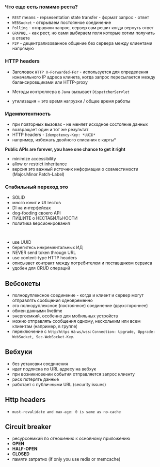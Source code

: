 ### Что еще есть помимо реста?
- `REST` means - repsesentation state transfer - формат запрос - ответ
- `WEBSocket` - открываем постоянное соединение
- `Polling` - отправили запрос, сервер сам решит когда вернуть ответ
- `GRAPHQL` - как рест, но сами выбираем поля которые хотим получить в ответе
- `P2P` - децентрализованное общение без сервера между клиентами напрямую

### HTTP headers
- Заголовок `HTTP X-Forwarded-For` - используется для определения изначального IP адреса клинета, когда запрос пересылается между балансировщиками или HTTP-proxy


- Методы контроллера в `Java` вызывает `DispatcherServlet`

- утилизация = это время нагрузки / общее время работы

### Идемпотентность 
- при повторных вызовах - не меняет исходное состояние данных
- возвращает один и тот же результат
- HTTP headers - `Idempotency-Key: *UUID*`
- например, избежать двойного списания с карты*

  
**Public APIs are forever, you have one chance to get it right**
- minimize accessibility
- allow or restrict inheritance
- версия это важный источник информации о совместимости (Major.Minor.Patch-Label)

### Cтабильный переход это
- SOLID
- много юнит и UI тестов
- DI на интерфейсах
- dog-fooding своего API
- ПИШИТЕ о НЕСТАБИЛЬНОСТИ
- политика версионирования

<br>

- use UUID
- берегитесь инкрементальных ИД
- NEVER send token througn URL
- use content-type HTTP headers
- описывает контракт между потребителем и поставщиком сервиса
- удобен для CRUD операций

## Вебсокеты 
- полнодуплексное соединение - когда и клиент и сервер могут отправлять сообщения одновременно
- это полнодуплексное (постоянное) соединение (двухстороннее)
- обмен данными livetime
- энергоемкий, особенно для мобильных устройств
- можно отправлять сообщения одному, нескольким или всем клиентам (например, в группе)
- переключение с `http/https` на `ws/wss`: `Connection: Upgrade, Upgrade: WebSocket, Sec-WebSocket-Key`.

## Вебхуки
- без установки соединения
- идет подписка по URL адресу на вебхук
- при возникновении события отправляется запрос клиенту
- риск потерять данные
- работает с публичными URL (security issues)


## Http headers
- `must-revalidate and max-age: 0 is same as no-cache`


## Circuit breaker
- ресурсоемкий по отношению к основному приложению
- **OPEN**
- **HALF-OPEN**
- **CLOSED**
- памяти затратно (if only you use redis or memcache)
